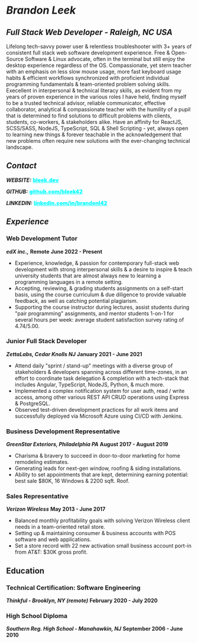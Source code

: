 # *Brandon Leek*

## *Full Stack Web Developer - Raleigh, NC USA*

Lifelong tech-savvy power user & relentless troubleshooter with 3+ years of consistent full stack web software development experience. Free & Open-Source Software & Linux advocate, often in the terminal but still enjoy the desktop experience regardless of the OS. 
Compassionate, yet stern teacher with an emphasis on less slow mouse usage, more fast keyboard usage habits & efficient workflows synchronized with proficient individual programming fundamentals & team-oriented problem solving skills. Execellent in interpersonal & technical literacy skills, as evident from my years of proven experience in the various roles I have held, finding myself to be a trusted technical advisor, reliable communicator, effective collaborator, analytical & compassionate teacher with the humility of a pupil that is determined to find solutions to difficult problems with clients, students, co-workers, & stakeholders alike. 
Have an affinity for ReactJS, SCSS/SASS, NodeJS, TypeScript, SQL & Shell Scripting - yet, always open to learning new things & forever teachable in the acknowledgement that new problems often require new solutions with the ever-changing technical landscape.

## *Contact*

_**WEBSITE:**_ <a href="https://bleek.dev" target="_blank" style="color:cyan;font-weight:900">bleek.dev</a>

_**GITHUB:**_ <a href="https://github.com/bleek42>" target="_blank" style="color:cyan;font-weight:900">github.com/bleek42</a>

_**LINKEDIN:**_ <a href="https://linkedin.com/in/brandonl42" target="_blank" style="color:cyan;font-weight:900">linkedin.com/in/brandonl42</a>

## *Experience*

### Web Development Tutor
_**edX inc.,**_ **Remote**
**June 2022 - Present**
* Experience, knowledge, & passion for contemporary full-stack web development with strong interpersonal skills & a desire
  to inspire & teach university students that are almost always new to learning a programming languages in a remote setting.
* Accepting, reviewing, & grading students assignments on a self-start basis, using the course curriculum & due diligence
  to provide valuable feedback, as well as catching potential plagiarism.
* Supporting the course instructor during lectures, assist students during "pair programming" assignments,
  and mentor students 1-on-1 for several hours per week: average student satisfaction survey rating of 4.74/5.00.

### Junior Full Stack Developer
***ZettaLabs, Cedar Knolls NJ***
**January 2021 - June 2021**
* Attend daily "sprint / stand-up" meetings with a diverse group of stakeholders
  & developers spanning across different time-zones, in an effort
  to coordinate task delegation & completion with a tech-stack that includes Angular, TypeScript, NodeJS, Python, & much more.
* Implemented a complex notification system for user auth,
  read / write access, among other various REST API CRUD operations using
  Express & PostgreSQL.
* Observed test-driven development practices for all work items and successfully deployed via Microsoft
  Azure using CI/CD with Jenkins.

### Business Development Representative
***GreenStar Exteriors, Philadelphia PA***
**August 2017 - August 2019**
* Charisma & bravery to succeed in door-to-door marketing for home remodeling estimates.
* Generating leads for next-gen window, roofing & siding installations.
* Ability to set appointments that are kept, determining earning potential: best sale $80K, 16 Windows & 2200 sqft. Roof.

### Sales Representative
***Verizon Wireless***
**May 2013 - June 2017**
* Balanced monthly profitability goals with solving Verizon Wireless client needs in a team-oriented retail store.
* Setting up & maintaining consumer & business accounts with POS software and web applications.
* Set a store record with 22 new activation small business account port-in from AT&T: $30K gross profit.

## Education
### Technical Certification: Software Engineering
***Thinkful - Brooklyn, NY (remote)***
**February 2020 - July 2020**

### High School Diploma
***Southern Reg. High School - Manahawkin, NJ***
**September 2006 - June 2010**
